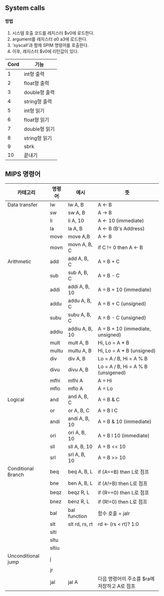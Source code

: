 ## System calls

#### 방법
1. 시스템 호출 코드를 레지스터 $v0에 로드한다.
2. argument를 레지스터 $a0~$a3에 로드한다. 
3. 'syscall'과 함께 SPIM 명령어를 호출한다.
4. 이후, 레지스터 $v0에 리턴값이 있다.  

|Cord|기능|
|--|--|
|1|int형 출력|
|2|float형 출력|
|3|double형 출력|
|4|string형 출력|
|5|int형 읽기|
|6|float형 읽기|
|7|double형 읽기|
|8|string형 읽기|
|9|sbrk|
|10|끝내기|   

## MIPS 명령어
|카테고리|명령어|예시|뜻|
|--|--|--|--|
|Data transfer|lw|lw A, B| A <- B
||sw|sw A, B| A -> B
||li|li A, 10| A <- 10 (immediate)
||la|la A, B| A <- B (B's Address)
||move|move A,B| A <- B
||movn|movn A, B, C| if C != 0 then A <- B
|Arithmetic|add|add A, B, C| A = B + C
||sub|sub A, B, C| A = B - C
||addi|addi A, B, 10| A = B + 10 (immediate)
||addu|addu A, B, C| A = B + C (unsigned)
||subu|subu A, B, C| A = B - C (unsigned)
||addiu|addiu A, B, 10| A = B + 10 (immediate, unsigned)
||mult|mult A, B| Hi, Lo = A * B 
||multu|multu A, B| Hi, Lo = A * B (unsigned)
||div|div A, B| Lo = A / B, Hi = A % B  
||divu|divu A, B| Lo = A / B, Hi = A % B (unsigened)
||mfhi|mfhi A| A = Hi
||mflo|mflo A| A = Lo
|Logical|and|and A, B, C| A = B & C
||or|or A, B, C| A = B l C
||andi|andi A, B, 10| A = B & 10 (immediate)
||ori|ori A, B, 10| A = B l 10 (immediate)
||sll|sll A, B, 10| A = B << 10
||srl|srl A, B, 10| A = B >> 10
|Conditional Branch|beq|beq A, B, L| if (A==B) then L로 점프
||bne|ben A, B, L| if (A!=B) then L로 점프
||beqz|beqz R, L| if (R==0) then L로 점프
||bnez|benz R, L| if (R!=0) then L로 점프
||bal|bal function|함수 호출 = jalr
||slt|slt rd, rs, rt| rd <- (rs < rt)? 1:0
||slti||
||sltu||
||sltiu||
|Unconditional jump|j||
||jr||
||jal|jal A| 다음 명령어의 주소를 $ra에 저장하고 A로 점프
